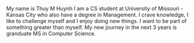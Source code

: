 My name is Thuy M Huynh
I am a CS student at University of Missouri - Kansas City who also have a degree in Management.
I crave knowledge, I like to challenge myself and I enjoy doing new things.
I want to be part of something greater than myself.
My new journey in the next 3 years is granduate MS in Computer Science.

<!---
thuymhuynh/thuymhuynh is a ✨ special ✨ repository because its `README.md` (this file) appears on your GitHub profile.
You can click the Preview link to take a look at your changes.
--->
